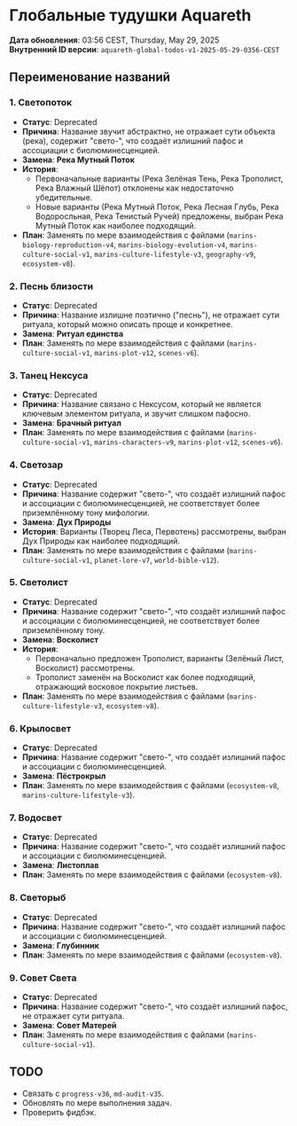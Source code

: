 # Глобальные тудушки Aquareth

**Дата обновления**: 03:56 CEST, Thursday, May 29, 2025  
**Внутренний ID версии**: `aquareth-global-todos-v1-2025-05-29-0356-CEST`

## Переименование названий
### 1. Светопоток
- **Статус**: Deprecated  
- **Причина**: Название звучит абстрактно, не отражает сути объекта (река), содержит "свето-", что создаёт излишний пафос и ассоциации с биолюминесценцией.  
- **Замена**: **Река Мутный Поток**  
- **История**:  
  - Первоначальные варианты (Река Зелёная Тень, Река Трополист, Река Влажный Шёпот) отклонены как недостаточно убедительные.  
  - Новые варианты (Река Мутный Поток, Река Лесная Глубь, Река Водоросльная, Река Тенистый Ручей) предложены, выбран Река Мутный Поток как наиболее подходящий.  
- **План**: Заменять по мере взаимодействия с файлами (`marins-biology-reproduction-v4`, `marins-biology-evolution-v4`, `marins-culture-social-v1`, `marins-culture-lifestyle-v3`, `geography-v9`, `ecosystem-v8`).  

### 2. Песнь близости
- **Статус**: Deprecated  
- **Причина**: Название излишне поэтично ("песнь"), не отражает сути ритуала, который можно описать проще и конкретнее.  
- **Замена**: **Ритуал единства**  
- **План**: Заменять по мере взаимодействия с файлами (`marins-culture-social-v1`, `marins-plot-v12`, `scenes-v6`).  

### 3. Танец Нексуса
- **Статус**: Deprecated  
- **Причина**: Название связано с Нексусом, который не является ключевым элементом ритуала, и звучит слишком пафосно.  
- **Замена**: **Брачный ритуал**  
- **План**: Заменять по мере взаимодействия с файлами (`marins-culture-social-v1`, `marins-characters-v9`, `marins-plot-v12`, `scenes-v6`).  

### 4. Светозар
- **Статус**: Deprecated  
- **Причина**: Название содержит "свето-", что создаёт излишний пафос и ассоциации с биолюминесценцией, не соответствует более приземлённому тону мифологии.  
- **Замена**: **Дух Природы**  
- **История**: Варианты (Творец Леса, Первотень) рассмотрены, выбран Дух Природы как наиболее подходящий.  
- **План**: Заменять по мере взаимодействия с файлами (`marins-culture-social-v1`, `planet-lore-v7`, `world-bible-v12`).  

### 5. Светолист
- **Статус**: Deprecated  
- **Причина**: Название содержит "свето-", что создаёт излишний пафос и ассоциации с биолюминесценцией, не соответствует более приземлённому тону.  
- **Замена**: **Восколист**  
- **История**:  
  - Первоначально предложен Трополист, варианты (Зелёный Лист, Восколист) рассмотрены.  
  - Трополист заменён на Восколист как более подходящий, отражающий восковое покрытие листьев.  
- **План**: Заменять по мере взаимодействия с файлами (`marins-culture-lifestyle-v3`, `ecosystem-v8`).  

### 6. Крылосвет
- **Статус**: Deprecated  
- **Причина**: Название содержит "свето-", что создаёт излишний пафос и ассоциации с биолюминесценцией.  
- **Замена**: **Пёстрокрыл**  
- **План**: Заменять по мере взаимодействия с файлами (`ecosystem-v8`, `marins-culture-lifestyle-v3`).  

### 7. Водосвет
- **Статус**: Deprecated  
- **Причина**: Название содержит "свето-", что создаёт излишний пафос и ассоциации с биолюминесценцией.  
- **Замена**: **Листоплав**  
- **План**: Заменять по мере взаимодействия с файлами (`ecosystem-v8`).  

### 8. Светорыб
- **Статус**: Deprecated  
- **Причина**: Название содержит "свето-", что создаёт излишний пафос и ассоциации с биолюминесценцией.  
- **Замена**: **Глубинник**  
- **План**: Заменять по мере взаимодействия с файлами (`ecosystem-v8`).  

### 9. Совет Света
- **Статус**: Deprecated  
- **Причина**: Название содержит "свето-", что создаёт излишний пафос, не отражает сути ритуала.  
- **Замена**: **Совет Матерей**  
- **План**: Заменять по мере взаимодействия с файлами (`marins-culture-social-v1`).  

## TODO
- Связать с `progress-v36`, `md-audit-v35`.  
- Обновлять по мере выполнения задач.  
- Проверить фидбэк.